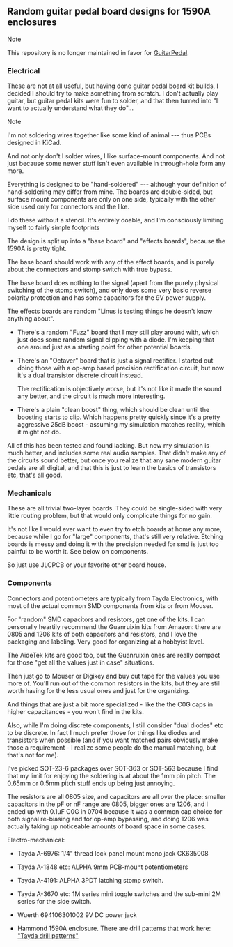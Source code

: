 ## Random guitar pedal board designs for 1590A enclosures

> [!NOTE]
> This repository is no longer maintained in favor for [GuitarPedal](https://github.com/torvalds/GuitarPedal).

### Electrical

These are not at all useful, but having done guitar pedal board kit
builds, I decided I should try to make something from scratch.  I don't
actually play guitar, but guitar pedal kits were fun to solder, and that
then turned into "I want to actually understand what they do"...

> [!NOTE]
> I'm not soldering wires together like some kind of animal ---
> thus PCBs designed in KiCad.
>
> And not only don't I solder wires, I like surface-mount
> components.  And not just because some newer stuff isn't
> even available in through-hole form any more.
>
> Everything is designed to be "hand-soldered" --- although
> your definition of hand-soldering may differ from mine. The
> boards are double-sided, but surface mount components are
> only on one side, typically with the other side used only
> for connectors and the like.
>
> I do these without a stencil. It's entirely doable, and I'm
> consciously limiting myself to fairly simple footprints

The design is split up into a "base board" and "effects boards", because
the 1590A is pretty tight.

The base board should work with any of the effect boards, and is purely
about the connectors and stomp switch with true bypass.

The base board does nothing to the signal (apart from the purely
physical switching of the stomp switch), and only does some very basic
reverse polarity protection and has some capacitors for the 9V power
supply.

The effects boards are random "Linus is testing things he doesn't know
anything about".

 - There's a random "Fuzz" board that I may still play around with,
   which just does some random signal clipping with a diode. I'm keeping
   that one around just as a starting point for other potential boards.

 - There's an "Octaver" board that is just a signal rectifier. I started
   out doing those with a op-amp based precision rectification circuit,
   but now it's a dual transistor discrete circuit instead.

   The rectification is objectively worse, but it's not like it made the
   sound any better, and the circuit is much more interesting.

 - There's a plain "clean boost" thing, which should be clean until the
   boosting starts to clip. Which happens pretty quickly since it's a
   pretty aggressive 25dB boost - assuming my simulation matches
   reality, which it might not do.

All of this has been tested and found lacking.  But now my simulation is
much better, and includes some real audio samples.  That didn't make any
of the circuits sound better, but once you realize that any sane modern
guitar pedals are all digital, and that this is just to learn the basics
of transistors etc, that's all good.

### Mechanicals

These are all trivial two-layer boards.  They could be single-sided with
very little routing problem, but that would only complicate things for
no gain.

It's not like I would ever want to even try to etch boards at home any
more, because while I go for "large" components, that's still very
relative.  Etching boards is messy and doing it with the precision
needed for smd is just too painful to be worth it.  See below on
components.

So just use JLCPCB or your favorite other board house.

### Components

Connectors and potentiometers are typically from Tayda Electronics, with
most of the actual common SMD components from kits or from Mouser.

For "random" SMD capacitors and resistors, get one of the kits.  I can
personally heartily recommend the Guanruixin kits from Amazon: there are
0805 and 1206 kits of both capacitors and resistors, and I love the
packaging and labeling.  Very good for organizing at a hobbyist level.

The AideTek kits are good too, but the Guanruixin ones are really
compact for those "get all the values just in case" situations.

Then just go to Mouser or Digikey and buy cut tape for the values you
use more of.  You'll run out of the common resistors in the kits, but
they are still worth having for the less usual ones and just for the
organizing.

And things that are just a bit more specialized - like the the C0G caps
in higher capacitances - you won't find in the kits.

Also, while I'm doing discrete components, I still consider "dual
diodes" etc to be discrete.  In fact I much prefer those for things like
diodes and transistors when possible (and if you want matched pairs
obviously make those a requirement - I realize some people do the manual
matching, but that's not for me).

I've picked SOT-23-6 packages over SOT-363 or SOT-563 because I find
that my limit for enjoying the soldering is at about the 1mm pin pitch.
The 0.65mm or 0.5mm pitch stuff ends up being just annoying.

The resistors are all 0805 size, and capacitors are all over the place:
smaller capacitors in the pF or nF range are 0805, bigger ones are 1206,
and I ended up with 0.1uF C0G in 0704 because it was a common cap choice
for both signal re-biasing and for op-amp bypassing, and doing 1206 was
actually taking up noticeable amounts of board space in some cases.

Electro-mechanical:

 - Tayda A-6976: 1/4" thread lock panel mount mono jack CK635008

 - Tayda A-1848 etc: ALPHA 9mm PCB-mount potentiometers

 - Tayda A-4191: ALPHA 3PDT latching stomp switch.

 - Tayda A-3670 etc: 1M series mini toggle switches and the sub-mini 2M
   series for the side switch.

 - Wuerth 694106301002 9V DC power jack

 - Hammond 1590A enclosure. There are drill patterns that work here:
   ["Tayda drill patterns"](/Tayda/Enclosure-drill-holes)
